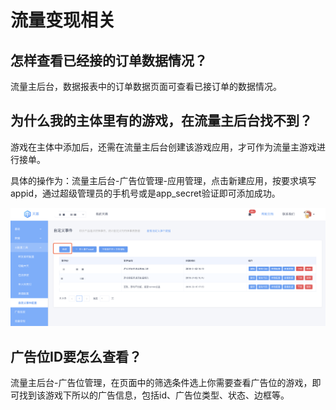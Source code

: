 # 流量变现相关

## 怎样查看已经接的订单数据情况？

流量主后台，数据报表中的订单数据页面可查看已接订单的数据情况。

## 为什么我的主体里有的游戏，在流量主后台找不到？

游戏在主体中添加后，还需在流量主后台创建该游戏应用，才可作为流量主游戏进行接单。

具体的操作为：流量主后台-广告位管理-应用管理，点击新建应用，按要求填写appid，通过超级管理员的手机号或是app\_secret验证即可添加成功。

![](../.gitbook/assets/image%20%28188%29.png)

## 广告位ID要怎么查看？

流量主后台-广告位管理，在页面中的筛选条件选上你需要查看广告位的游戏，即可找到该游戏下所以的广告信息，包括id、广告位类型、状态、边框等。



